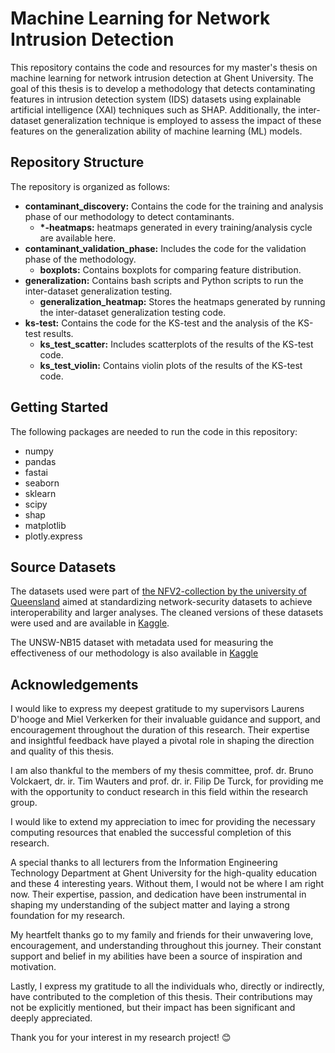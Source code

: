 # Machine Learning for Network Intrusion Detection

This repository contains the code and resources for my master's thesis on machine learning for network intrusion detection at Ghent University. The goal of this thesis is to develop a methodology that detects contaminating features in intrusion detection system (IDS) datasets using explainable artificial intelligence (XAI) techniques such as SHAP. Additionally, the inter-dataset generalization technique is employed to assess the impact of these features on the generalization ability of machine learning (ML) models.

## Repository Structure
The repository is organized as follows:

- **contaminant_discovery:** Contains the code for the training and analysis phase of our methodology to detect contaminants.
  - **\*-heatmaps:** heatmaps generated in every training/analysis cycle are available here.
- **contaminant_validation_phase:** Includes the code for the validation phase of the methodology.
  - **boxplots:** Contains boxplots for comparing feature distribution.
- **generalization:** Contains bash scripts and Python scripts to run the inter-dataset generalization testing.
  - **generalization_heatmap:** Stores the heatmaps generated by running the inter-dataset generalization testing code.
- **ks-test:** Contains the code for the KS-test and the analysis of the KS-test results.
  - **ks_test_scatter:** Includes scatterplots of the results of the KS-test code.
  - **ks_test_violin:** Contains violin plots of the results of the KS-test code.

## Getting Started
The following packages are needed to run the code in this repository:
- numpy
- pandas
- fastai
- seaborn
- sklearn
- scipy
- shap
- matplotlib
- plotly.express

## Source Datasets
The datasets used were part of [the NFV2-collection by the university of Queensland](https://staff.itee.uq.edu.au/marius/NIDS_datasets/) aimed at standardizing network-security datasets to achieve interoperability and larger analyses. The cleaned versions of these datasets were used and are available in [Kaggle](https://www.kaggle.com/dhoogla/datasets).

The UNSW-NB15 dataset with metadata used for measuring the effectiveness of our methodology is also available in [Kaggle](https://www.kaggle.com/datasets/ramantalwar00/unsw-nb15-with-metadata)

## Acknowledgements

I would like to express my deepest gratitude to my supervisors Laurens D'hooge and Miel Verkerken for their invaluable guidance and support, and encouragement throughout the duration of this research. Their expertise and insightful feedback have played a pivotal role in shaping the direction and quality of this thesis.

I am also thankful to the members of my thesis committee, prof. dr. Bruno Volckaert, dr. ir. Tim Wauters and prof. dr. ir. Filip De Turck, for providing me with the opportunity to conduct research in this field within the research group.

I would like to extend my appreciation to imec for providing the necessary computing resources that enabled the successful completion of this research.

A special thanks to all lecturers from the Information Engineering Technology Department at Ghent University for the high-quality education and these 4 interesting  years. Without them, I would not be where I am right now. Their expertise, passion, and dedication have been instrumental in shaping my understanding of the subject matter and laying a strong foundation for my research.

My heartfelt thanks go to my family and friends for their unwavering love, encouragement, and understanding throughout this journey. Their constant support and belief in my abilities have been a source of inspiration and motivation. 

Lastly, I express my gratitude to all the individuals who, directly or indirectly, have contributed to the completion of this thesis. Their contributions may not be explicitly mentioned, but their impact has been significant and deeply appreciated.


Thank you for your interest in my research project! 😊
